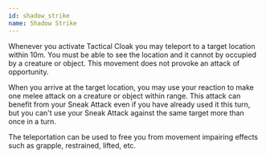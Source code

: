 ```yaml
---
id: shadow_strike
name: Shadow Strike
---
```

Whenever you activate Tactical Cloak you may teleport to a target location within 10m. You must be able to see the location
and it cannot by occupied by a creature or object. This movement does not provoke an attack of opportunity.

When you arrive at the target location, you may use your reaction to make one melee attack on a creature or object within
range. This attack can benefit from your Sneak Attack even if you have already used it this turn, but you can't use your
Sneak Attack against the same target more than once in a turn.

The teleportation can be used to free you from movement impairing effects such as grapple, restrained, lifted, etc.
